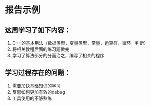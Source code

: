 # 报告示例



## 这周学习了如下内容：

1. C++的基本用法（数据类型，变量类型，常量，运算符，循环，判断）
2. 将相关教程后面的练习题做完
3. 学习了算法部分的分而治之，编写了相关的程序



## 学习过程存在的问题：

1. 需要加快基础知识的学习
2. 反思如何更加有效的debug
3. 工具使用的不够熟练
